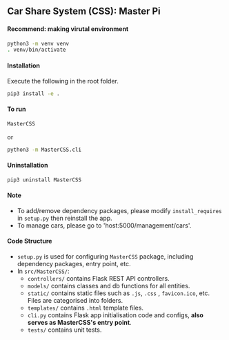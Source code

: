 ## Car Share System (CSS): Master Pi

#### Recommend: making virutal environment

```bash
python3 -m venv venv
. venv/bin/activate
```

#### Installation

Execute the following in the root folder.

```bash
pip3 install -e .
```

#### To run

```bash
MasterCSS
```

or

```bash
python3 -m MasterCSS.cli
```

#### Uninstallation

```bash
pip3 uninstall MasterCSS
```



#### Note

- To add/remove dependency packages, please modify `install_requires` in `setup.py` then reinstall the app.
- To manage cars, please go to 'host:5000/management/cars'.



#### Code Structure

- `setup.py` is used for configuring `MasterCSS` package, including dependency packages, entry point, etc.
- In `src/MasterCSS/`:
  -  `controllers/` contains Flask REST API controllers.
  -  `models/` contains classes and db functions for all entities.
  - `static/` contains static files such as `.js`, `.css` , `favicon.ico`, etc. Files are categorised into folders.
  - `templates/` contains `.html` template files.
  - `cli.py` contains Flask app initialisation code and configs, **also serves as MasterCSS's entry point**.
  - `tests/` contains unit tests.


